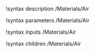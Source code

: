 !syntax description /Materials/Air

!syntax parameters /Materials/Air

!syntax inputs /Materials/Air

!syntax children /Materials/Air
